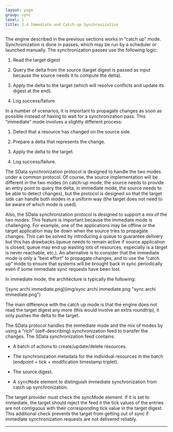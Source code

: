 ```yaml
---
layout: page
group: sync
level: 1
title: 3.4 Immediate and Catch-up Synchronization
---
```


The engine described in the previous sections works in “catch up” mode.
Synchronization is done in passes, which may be run by a scheduler or launched
manually. The synchronization passes use the following logic:

1.  Read the target digest

2.  Query the delta from the source (target digest is passed as input because the
source needs it to compute the delta).

3.  Apply the delta to the target (which will resolve conflicts and update its
digest at the end).

4.  Log success/failure

In a number of scenarios, it is important to propagate changes as soon as
possible instead of having to wait for a synchronization pass. This “immediate”
mode involves a slightly different process:

1.  Detect that a resource has changed on the source side.

2.  Prepare a delta that represents the change.

3.  Apply the delta to the target.

4.  Log success/failure.

The SData synchronization protocol is designed to handle the two modes under
a common protocol. Of course, the source implementation will be different in the
two modes (in catch-up mode, the source needs to provide an entry point to query
the delta, in immediate mode, the source needs to be able to detect changes),
but the protocol is designed so that the target side can handle both modes in a
uniform way (the target does not need to be aware of which mode is used).

Also, the SData synchronization protocol is designed to support a mix of the
two modes. This feature is important because the immediate mode is challenging.
For example, one of the applications may be offline or the target application
may be down when the source tries to propagate changes. This can be solved by
introducing a queue to guarantee delivery but this has drawbacks (queue needs to
remain active if source application is closed, queue may end up wasting lots of
resources, especially is a target is never reachable, etc.). An alternative is
to consider that the immediate mode is only a “best effort” to propagate
changes, and to use the “catch up” mode to ensure that systems will be brought
back in sync periodically even if some immediate sync requests have been lost.

In immediate mode, the architecture is typically the following:

![sync archi immediate.png](img/sync archi immediate.png "sync archi immediate.png")

The main difference with the catch up mode is that the engine does not read
the target digest any more (this would involve an extra roundtrip), it only
pushes the delta to the target.

The SData protocol handles the immediate mode and the mix of modes by using a
“rich” (self-describing) synchronization feed to transfer the changes. The
SData&nbsp;synchronization feed&nbsp;contains:

*   A batch of actions to create/update/delete resources.

*   The synchronization metadata for the individual resources in the batch
(endpoint + tick + modification timestamp triplet).

*   The source digest.

*   A&nbsp;<tt>syncMode</tt>&nbsp;element to distinguish immediate synchronization from
catch up synchronization.

The target provider must check the syncMode element. If it is set to
immediate, the target should reject the feed it the tick values of the entries
are not contiguous with their corresponding tick value in the target digest.
This additional check prevents the target from getting out of sync if immediate
synchronization requests are not delivered reliably.

* * *